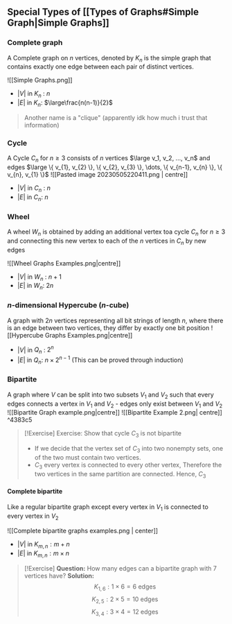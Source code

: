 ## Special Types of [[Types of Graphs#Simple Graph|Simple Graphs]]
### Complete graph
A Complete graph on $n$ vertices, denoted by $K_n$ is the simple graph that contains exactly one edge between each pair of distinct vertices. 

![[Simple Graphs.png]]

- $|V|$ in $K_n$ : $n$
-  $|E|$ in $K_n$: $\large\frac{n(n-1)}{2}$

> Another name is a "clique" (apparently idk how much i trust that information)
### Cycle
A Cycle $C_n$ for $n \geq 3$ consists of $n$ vertices $\large v_1, v_2, ..., v_n$ and edges $\large \{ v_{1}, v_{2} \}, \{ v_{2}, v_{3} \}, \dots, \{ v_{n-1}, v_{n} \}, \{ v_{n}, v_{1} \}$
![[Pasted image 20230505220411.png | centre]]

- $|V|$ in $C_n$ : $n$
- $|E|$ in $C_n$: $n$

### Wheel
A wheel $W_n$ is obtained by adding an additional vertex toa cycle $C_n$ for $n \geq 3$ and connecting this new vertex to each of the $n$ vertices in $C_n$ by new edges

![[Wheel Graphs Examples.png|centre]]

- $|V|$ in $W_n$ : $n + 1$
- $|E|$ in $W_n$: $2n$

### $n$-dimensional Hypercube ($n$-cube)
A graph with $2n$ vertices representing all bit strings of length $n$, where there is an edge between two vertices, they differ by exactly one bit position
![[Hypercube Graphs Examples.png|centre]]
- $|V|$ in $Q_n$ : $2^n$
- $|E|$ in $Q_n$: $n\times 2^{n-1}$ (This can be proved through induction)

### Bipartite
A graph where $V$ can be split into two subsets $V_1$ and $V_2$ such that every edges connects a vertex in $V_1$ and $V_2$ - edges only exist between $V_1$ and $V_2$ 
![[Bipartite Graph example.png|centre]]
![[Bipartite Example 2.png| centre]] ^4383c5

>[!Exercise] Exercise: Show that cycle $C_3$ is not bipartite
>- If we decide that the vertex set of $C_3$ into two nonempty sets, one of the two must contain two vertices. 
>- $C_3$ every vertex is connected to every other vertex, Therefore the two vertices in the same partition are connected. Hence, $C_3$

#### Complete bipartite
Like a regular bipartite graph except every vertex in $V_1$ is connected to every vertex in $V_2$ 

![[Complete bipartite graphs examples.png | center]]
- $|V|$ in $K_{m, n}:m+n$
- $|E|$ in $K_{m, n}:m\times n$

>[!Exercise]
>**Question:** How many edges can a bipartite graph with 7 vertices have?
>**Solution:**
>$$ K_{1, 6}: 1 \times 6 = 6 \text{ edges} $$
>$$ K_{2, 5}: 2 \times 5 = 10 \text{ edges} $$
>$$ K_{3, 4}: 3 \times 4 = 12 \text{ edges} $$
>


